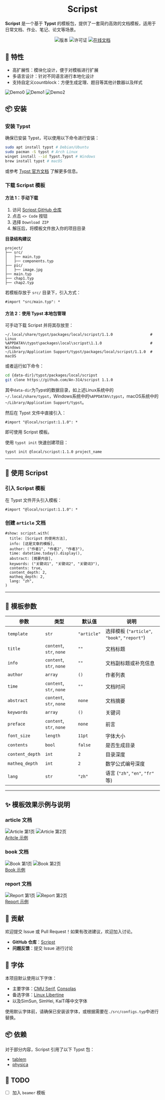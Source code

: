 <h1 align="center">
Scripst
</h1>

**Scripst** 是一个基于 **Typst** 的模板包，提供了一套简约高效的文档模板，适用于日常文档、作业、笔记、论文等场景。

<div align="center">
  <img src="https://img.shields.io/badge/version-1.1.0-limegreen.svg" alt="版本">
  <img src="https://img.shields.io/badge/license-MIT-greenyellow.svg" alt="许可证">
  <a href="https://an-314.github.io/scripst/zh">
    <img src="https://img.shields.io/badge/docs-online-lawngreen.svg" alt="在线文档">
  </a>
</div>

## 🚀 特性

- 高扩展性：模块化设计，便于对模板进行扩展
- 多语言设计：针对不同语言进行本地化设计
- 支持自定义countblock：方便生成定理、题目等其他计数器以及样式

![Demo0](./previews/article-1.png)
![Demo1](./previews/article-12.png)
![Demo2](./previews/article-9.png)

## 📦 安装

### 安装 Typst

确保已安装 Typst，可以使用以下命令进行安装：

```bash
sudo apt install typst # Debian/Ubuntu
sudo pacman -S typst # Arch Linux
winget install --id Typst.Typst # Windows
brew install typst # macOS
```

或参考 [Typst 官方文档](https://github.com/typst/typst) 了解更多信息。

### 下载 Scripst 模板

#### 方法 1：手动下载

1. 访问 [Scripst GitHub 仓库](https://github.com/An-314/scripst)
2. 点击 `<> Code` 按钮
3. 选择 `Download ZIP`
4. 解压后，将模板文件放入你的项目目录

**目录结构建议**
```plaintext
project/
├── src/
│   ├── main.typ
│   ├── components.typ
├── pic/
│   ├── image.jpg
├── main.typ
├── chap1.typ
├── chap2.typ
```
若模板存放于 `src/` 目录下，引入方式：

```typst
#import "src/main.typ": *
```

#### 方法 2：使用 Typst 本地包管理

可手动下载 Scripst 并将其存放至：
```
~/.local/share/typst/packages/local/scripst/1.1.0                 # Linux
%APPDATA%\typst\packages\local\scripst\1.1.0                      # Windows
~/Library/Application Support/typst/packages/local/scripst/1.1.0  # macOS
```

或者运行如下命令：

```bash 
cd {data-dir}/typst/packages/local/scripst
git clone https://github.com/An-314/scripst 1.1.0
```

其中`data-dir`为Typst的数据目录，如上述Linux系统中的`~/.local/share/typst`，Windows系统中的`%APPDATA%\typst`，macOS系统中的`~/Library/Application Support/typst`。

然后在 Typst 文件中直接引入：

```typst
#import "@local/scripst:1.1.0": *
```

即可使用 Scripst 模板。

使用 `typst init` 快速创建项目：

```bash
typst init @local/scripst:1.1.0 project_name
```

---

## 📄 使用 Scripst

### 引入 Scripst 模板

在 Typst 文件开头引入模板：

```typst
#import "@local/scripst:1.1.0": *
```

### 创建 `article` 文档

```typst
#show: scripst.with(
  title: [Scripst 的使用方法],
  info: [这是文章的模板],
  author: ("作者1", "作者2", "作者3"),
  time: datetime.today().display(),
  abstract: [摘要内容],
  keywords: ("关键词1", "关键词2", "关键词3"),
  contents: true,
  content_depth: 2,
  matheq_depth: 2,
  lang: "zh",
)
```

---

## 🔧 模板参数

| 参数 | 类型 | 默认值 | 说明 |
| --- | --- | --- | --- |
| `template` | `str` | `"article"` | 选择模板 (`"article"`, `"book"`, `"report"`) |
| `title` | `content`, `str`, `none` | `""` | 文档标题 |
| `info` | `content`, `str`, `none` | `""` | 文档副标题或补充信息 |
| `author` | `array` | `()` | 作者列表 |
| `time` | `content`, `str`, `none` | `""` | 文档时间 |
| `abstract` | `content`, `str`, `none` | `none` | 文档摘要 |
| `keywords` | `array` | `()` | 关键词 |
| `preface` | `content`, `str`, `none` | `none` | 前言 |
| `font_size` | `length` | `11pt` | 字体大小 |
| `contents` | `bool` | `false` | 是否生成目录 |
| `content_depth` | `int` | `2` | 目录深度 |
| `matheq_depth` | `int` | `2` | 数学公式编号深度 |
| `lang` | `str` | `"zh"` | 语言 (`"zh"`, `"en"`, `"fr"` 等) |

---

## ✨ 模板效果示例与说明

### article 文档

![Article 第1页](./previews/article-1.png) ![Article 第2页](./previews/article-2.png)  
[Aritcle 示例](https://github.com/An-314/scripst/tree/main/docs/builds/article.pdf)

### book 文档

![Book 第1页](./previews/book-1.png) ![Book 第2页](./previews/book-2.png)  
[Book 示例](https://github.com/An-314/scripst/tree/main/docs/builds/book.pdf)

### report 文档

![Report 第1页](./previews/report-1.png) ![Report 第2页](./previews/report-2.png)  
[Report 示例](https://github.com/An-314/scripst/tree/main/docs/builds/report.pdf)

## 📜 贡献

欢迎提交 Issue 或 Pull Request！如果有改进建议，欢迎加入讨论。

- **GitHub 仓库**：[Scripst](https://github.com/An-314/scripst)
- **问题反馈**：提交 Issue 进行讨论

## 📌 字体

本项目默认使用以下字体：

- 主要字体：[CMU Serif](https://en.wikipedia.org/wiki/Computer_Modern), [Consolas](https://en.wikipedia.org/wiki/Consolas)
- 备选字体：[Linux Libertine](https://en.wikipedia.org/wiki/Linux_Libertine)
- 以及SimSun, SimHei, KaiTi等中文字体

使用默认字体前，请确保已安装该字体，或根据需要在`./src/configs.typ`中进行替换。

## 📦 依赖

对于部分内容，Scripst 引用了以下 Typst 包：

- [tablem](https://typst.app/universe/package/tablem)
- [physica](https://typst.app/universe/package/physica)

## 🎯 TODO

- [ ] 加入 `beamer` 模板
